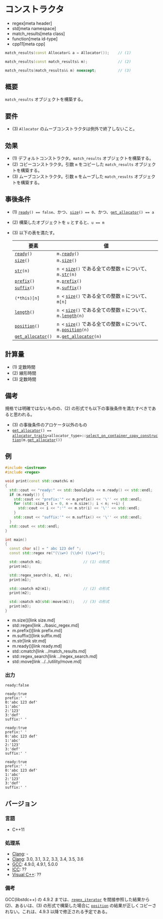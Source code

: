 # コンストラクタ
* regex[meta header]
* std[meta namespace]
* match_results[meta class]
* function[meta id-type]
* cpp11[meta cpp]

```cpp
match_results(const Allocator& a = Allocator());    // (1)

match_results(const match_results& m);              // (2)

match_results(match_results&& m) noexcept;          // (3)
```

## 概要
`match_results` オブジェクトを構築する。


## 要件
- (3) `Allocator` のムーブコンストラクタは例外で終了しないこと。


## 効果
- (1) デフォルトコンストラクタ。`match_results` オブジェクトを構築する。
- (2) コピーコンストラクタ。引数 `m` をコピーした `match_results` オブジェクトを構築する。
- (3) ムーブコンストラクタ。引数 `m` をムーブした `match_results` オブジェクトを構築する。


## 事後条件
- (1) [`ready`](ready.md)`() == false`、かつ、[`size`](size.md)`() == 0`、かつ、[`get_allocator`](get_allocator.md)`() == a`
- (2) 構築したオブジェクトを `u` とすると、`u == m`
- (3) 以下の表を満たす。

    | 要素                                    | 値                                                                                            |
    |-----------------------------------------|-----------------------------------------------------------------------------------------------|
    | [`ready`](ready.md)`()`                 | `m.`[`ready`](ready.md)`()`                                                                   |
    | [`size`](size.md)`()`                   | `m.`[`size`](size.md)`()`                                                                     |
    | [`str`](str.md)`(n)`                    | `n <` [`size`](size.md)`()` である全ての整数 `n` について、`m.`[`str`](str.md)`(n)`           |
    | [`prefix`](prefix.md)`()`               | `m.`[`prefix`](prefix.md)`()`                                                                 |
    | [`suffix`](suffix.md)`()`               | `m.`[`suffix`](suffix.md)`()`                                                                 |
    | `(*this)[n]`                            | `n <` [`size`](size.md)`()` である全ての整数 `n` について、`m[n]`                             |
    | [`length`](length.md)`()`               | `n <` [`size`](size.md)`()` である全ての整数 `n` について、`m.`[`length`](length.md)`(n)`     |
    | [`position`](position.md)`()`           | `n <` [`size`](size.md)`()` である全ての整数 `n` について、`m.`[`position`](position.md)`(n)` |
    | [`get_allocator`](get_allocator.md)`()` | `m.`[`get_allocator`](get_allocator.md)`(n)`                                                  |


## 計算量
- (1) 定数時間
- (2) 線形時間
- (3) 定数時間


## 備考
規格では明確ではないものの、(2) の形式でも以下の事後条件を満たすべきであると思われる。

- (3) の事後条件のアロケータ以外のもの
- [`get_allocator`](get_allocator.md)`() ==` [`allocator_traits`](../../memory/allocator_traits.md)`<allocator_type>::`[`select_on_container_copy_construction`](../../memory/allocator_traits/select_on_container_copy_construction.md)`(m.`[`get_allocator`](get_allocator.md)`())`


## 例
```cpp example
#include <iostream>
#include <regex>

void print(const std::cmatch& m)
{
  std::cout << "ready:" << std::boolalpha << m.ready() << std::endl;
  if (m.ready()) {
    std::cout << "prefix:'" << m.prefix() << '\'' << std::endl;
    for (std::size_t i = 0, n = m.size(); i < n; ++i) {
      std::cout << i << ":'" << m.str(i) << '\'' << std::endl;
    }
    std::cout << "suffix:'" << m.suffix() << '\'' << std::endl;
  }
  std::cout << std::endl;
}

int main()
{
  const char s[] = " abc 123 def ";
  const std::regex re("(\\w+) (\\d+) (\\w+)");

  std::cmatch m1;                   // (1) の形式
  print(m1);

  std::regex_search(s, m1, re);
  print(m1);

  std::cmatch m2(m1);               // (2) の形式
  print(m2);

  std::cmatch m3(std::move(m1));    // (3) の形式
  print(m3);
}
```
* m.size()[link size.md]
* std::regex[link ../basic_regex.md]
* m.prefix()[link prefix.md]
* m.suffix()[link suffix.md]
* m.str[link str.md]
* m.ready()[link ready.md]
* std::cmatch[link ../match_results.md]
* std::regex_search[link ../regex_search.md]
* std::move[link ../../utility/move.md]

### 出力
```
ready:false

ready:true
prefix:' '
0:'abc 123 def'
1:'abc'
2:'123'
3:'def'
suffix:' '

ready:true
prefix:' '
0:'abc 123 def'
1:'abc'
2:'123'
3:'def'
suffix:' '

ready:true
prefix:' '
0:'abc 123 def'
1:'abc'
2:'123'
3:'def'
suffix:' '
```


## バージョン
### 言語
- C++11

### 処理系
- [Clang](/implementation.md#clang): -
- [Clang](/implementation.md#clang): 3.0, 3.1, 3.2, 3.3, 3.4, 3.5, 3.6
- [GCC](/implementation.md#gcc): 4.9.0, 4.9.1, 5.0.0
- [ICC](/implementation.md#icc): ??
- [Visual C++](/implementation.md#visual_cpp): ??

### 備考
GCC(libstdc++) の 4.9.2 までは、[`regex_iterator`](../regex_iterator.md) を間接参照した結果から (2)、あるいは、(3) の形式で構築した場合に [`position`](position.md) の結果が正しくコピーされない。これは、4.9.3 以降で修正される予定である。
